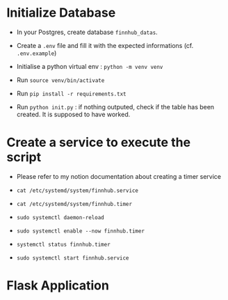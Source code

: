 # Initialize Database

- In your Postgres, create database `finnhub_datas`. 
- Create a `.env` file and fill it with the expected informations (cf. `.env.example`)

- Initialise a python virtual env : `python -m venv venv`
- Run `source venv/bin/activate`
- Run `pip install -r requirements.txt`
- Run `python init.py` : if nothing outputed, check if the table has been created. It is supposed to have worked. 

# Create a service to execute the script

- Please refer to my notion documentation about creating a timer service

- `cat /etc/systemd/system/finnhub.service`
- `cat /etc/systemd/system/finnhub.timer`
- `sudo systemctl daemon-reload`
- `sudo systemctl enable --now finnhub.timer`
- `systemctl status finnhub.timer`
- `sudo systemctl start finnhub.service`

# Flask Application


